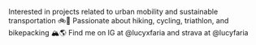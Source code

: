 Interested in projects related to urban mobility and sustainable transportation 🚲🚅 
Passionate about hiking, cycling, triathlon, and bikepacking 🏔🌎
Find me on IG at @lucyxfaria and strava at @lucyfaria
